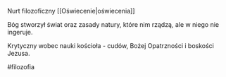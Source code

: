 Nurt filozoficzny [[Oświecenie|oświecenia]]

Bóg stworzył świat oraz zasady natury, które nim rządzą, ale w niego nie ingeruje.

Krytyczny wobec nauki kościoła - cudów, Bożej Opatrzności i boskości Jezusa.


#filozofia